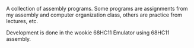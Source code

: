 A collection of assembly programs. Some programs are assignments from my assembly and computer organization class, others are practice from lectures, etc.

Development is done in the wookie 68HC11 Emulator using 68HC11 assembly.
